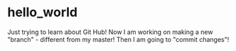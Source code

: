 # hello_world
Just trying to learn about Git Hub!
Now I am working on making a new "branch" - different from my master! 
Then I am going to "commit changes"! 
